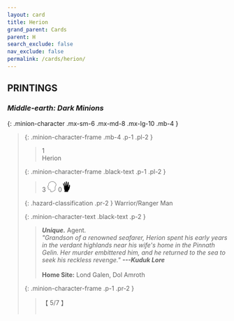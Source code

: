 ```yaml
---
layout: card
title: Herion
grand_parent: Cards
parent: H
search_exclude: false
nav_exclude: false
permalink: /cards/herion/
---
```


## PRINTINGS


### _Middle-earth: Dark Minions_

{: .minion-character .mx-sm-6 .mx-md-8 .mx-lg-10 .mb-4 }
> {: .minion-character-frame .mb-4 .p-1 .pl-2 }
> > <div class="hazard-mp">1</div>
> > <div class="card-name">Herion</div>
>
> {: .minion-character-frame .black-text .p-1 .pl-2 }
> > 3 ![](/assets/images/mind.svg) 0![](/assets/images/di.svg)
>
> {: .hazard-classification .pr-2 }
> Warrior/Ranger Man
>
> {: .minion-character-text .black-text .p-2 }
> > _**Unique.**_ Agent. <br>_"Grandson of a renowned seafarer, Herion spent his early years in the verdant highlands near his wife's home in the Pinnath Gelin. Her murder embittered him, and he returned to the sea to seek his reckless revenge."_ ***---&#65279;Kuduk Lore***  <br><br>**Home Site:** Lond Galen, Dol Amroth 
>
> {: .minion-character-frame .p-1 .pr-2 }
> > <div class="card-shield">【 5/7 】</div>
> > <div class="card-corruption-white">&nbsp;</div>
